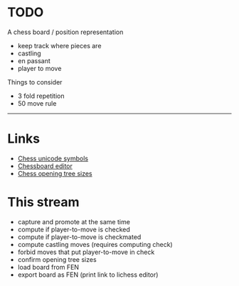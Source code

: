
# TODO

A chess board / position representation
- keep track where pieces are
- castling
- en passant
- player to move

Things to consider
- 3 fold repetition
- 50 move rule

---

# Links
- [Chess unicode symbols](https://en.wikipedia.org/wiki/Chess_symbols_in_Unicode)
- [Chessboard editor](https://lichess.org/editor)
- [Chess opening tree sizes](https://www.chessprogramming.org/Perft_Results)

# This stream
- capture and promote at the same time
- compute if player-to-move is checked
- compute if player-to-move is checkmated
- compute castling moves (requires computing check)
- forbid moves that put player-to-move in check
- confirm opening tree sizes
- load board from FEN
- export board as FEN (print link to lichess editor)
